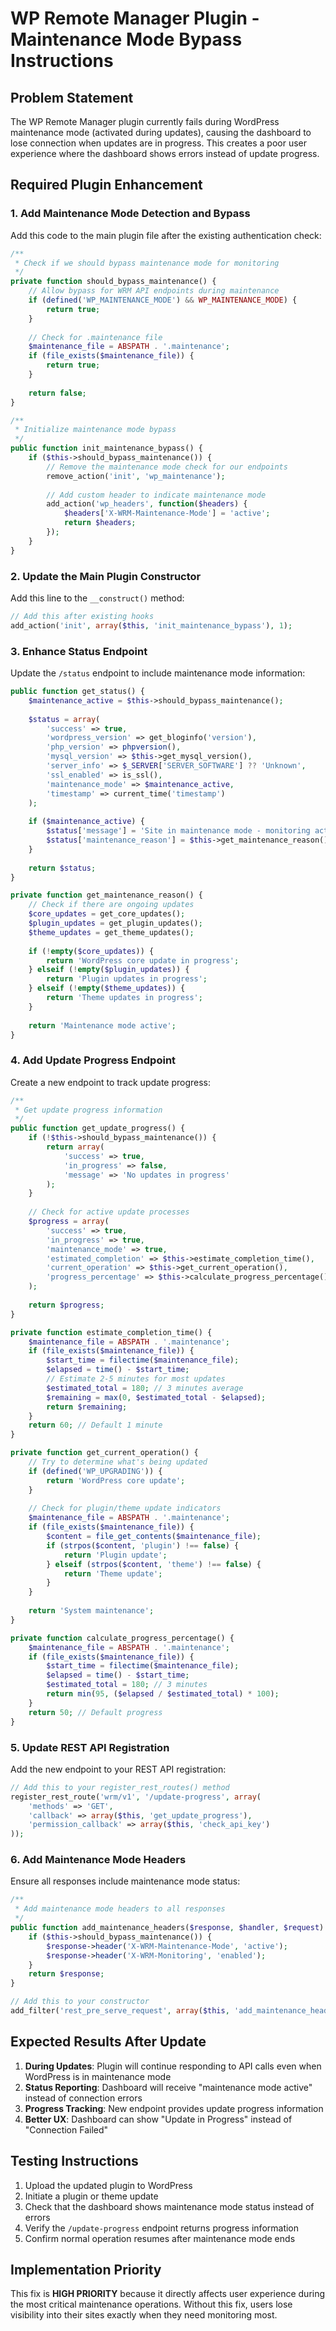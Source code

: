 # WP Remote Manager Plugin - Maintenance Mode Bypass Instructions

## Problem Statement
The WP Remote Manager plugin currently fails during WordPress maintenance mode (activated during updates), causing the dashboard to lose connection when updates are in progress. This creates a poor user experience where the dashboard shows errors instead of update progress.

## Required Plugin Enhancement

### 1. Add Maintenance Mode Detection and Bypass

Add this code to the main plugin file after the existing authentication check:

```php
/**
 * Check if we should bypass maintenance mode for monitoring
 */
private function should_bypass_maintenance() {
    // Allow bypass for WRM API endpoints during maintenance
    if (defined('WP_MAINTENANCE_MODE') && WP_MAINTENANCE_MODE) {
        return true;
    }
    
    // Check for .maintenance file
    $maintenance_file = ABSPATH . '.maintenance';
    if (file_exists($maintenance_file)) {
        return true;
    }
    
    return false;
}

/**
 * Initialize maintenance mode bypass
 */
public function init_maintenance_bypass() {
    if ($this->should_bypass_maintenance()) {
        // Remove the maintenance mode check for our endpoints
        remove_action('init', 'wp_maintenance');
        
        // Add custom header to indicate maintenance mode
        add_action('wp_headers', function($headers) {
            $headers['X-WRM-Maintenance-Mode'] = 'active';
            return $headers;
        });
    }
}
```

### 2. Update the Main Plugin Constructor

Add this line to the `__construct()` method:

```php
// Add this after existing hooks
add_action('init', array($this, 'init_maintenance_bypass'), 1);
```

### 3. Enhance Status Endpoint

Update the `/status` endpoint to include maintenance mode information:

```php
public function get_status() {
    $maintenance_active = $this->should_bypass_maintenance();
    
    $status = array(
        'success' => true,
        'wordpress_version' => get_bloginfo('version'),
        'php_version' => phpversion(),
        'mysql_version' => $this->get_mysql_version(),
        'server_info' => $_SERVER['SERVER_SOFTWARE'] ?? 'Unknown',
        'ssl_enabled' => is_ssl(),
        'maintenance_mode' => $maintenance_active,
        'timestamp' => current_time('timestamp')
    );
    
    if ($maintenance_active) {
        $status['message'] = 'Site in maintenance mode - monitoring active';
        $status['maintenance_reason'] = $this->get_maintenance_reason();
    }
    
    return $status;
}

private function get_maintenance_reason() {
    // Check if there are ongoing updates
    $core_updates = get_core_updates();
    $plugin_updates = get_plugin_updates();
    $theme_updates = get_theme_updates();
    
    if (!empty($core_updates)) {
        return 'WordPress core update in progress';
    } elseif (!empty($plugin_updates)) {
        return 'Plugin updates in progress';
    } elseif (!empty($theme_updates)) {
        return 'Theme updates in progress';
    }
    
    return 'Maintenance mode active';
}
```

### 4. Add Update Progress Endpoint

Create a new endpoint to track update progress:

```php
/**
 * Get update progress information
 */
public function get_update_progress() {
    if (!$this->should_bypass_maintenance()) {
        return array(
            'success' => true,
            'in_progress' => false,
            'message' => 'No updates in progress'
        );
    }
    
    // Check for active update processes
    $progress = array(
        'success' => true,
        'in_progress' => true,
        'maintenance_mode' => true,
        'estimated_completion' => $this->estimate_completion_time(),
        'current_operation' => $this->get_current_operation(),
        'progress_percentage' => $this->calculate_progress_percentage()
    );
    
    return $progress;
}

private function estimate_completion_time() {
    $maintenance_file = ABSPATH . '.maintenance';
    if (file_exists($maintenance_file)) {
        $start_time = filectime($maintenance_file);
        $elapsed = time() - $start_time;
        // Estimate 2-5 minutes for most updates
        $estimated_total = 180; // 3 minutes average
        $remaining = max(0, $estimated_total - $elapsed);
        return $remaining;
    }
    return 60; // Default 1 minute
}

private function get_current_operation() {
    // Try to determine what's being updated
    if (defined('WP_UPGRADING')) {
        return 'WordPress core update';
    }
    
    // Check for plugin/theme update indicators
    $maintenance_file = ABSPATH . '.maintenance';
    if (file_exists($maintenance_file)) {
        $content = file_get_contents($maintenance_file);
        if (strpos($content, 'plugin') !== false) {
            return 'Plugin update';
        } elseif (strpos($content, 'theme') !== false) {
            return 'Theme update';
        }
    }
    
    return 'System maintenance';
}

private function calculate_progress_percentage() {
    $maintenance_file = ABSPATH . '.maintenance';
    if (file_exists($maintenance_file)) {
        $start_time = filectime($maintenance_file);
        $elapsed = time() - $start_time;
        $estimated_total = 180; // 3 minutes
        return min(95, ($elapsed / $estimated_total) * 100);
    }
    return 50; // Default progress
}
```

### 5. Update REST API Registration

Add the new endpoint to your REST API registration:

```php
// Add this to your register_rest_routes() method
register_rest_route('wrm/v1', '/update-progress', array(
    'methods' => 'GET',
    'callback' => array($this, 'get_update_progress'),
    'permission_callback' => array($this, 'check_api_key')
));
```

### 6. Add Maintenance Mode Headers

Ensure all responses include maintenance mode status:

```php
/**
 * Add maintenance mode headers to all responses
 */
public function add_maintenance_headers($response, $handler, $request) {
    if ($this->should_bypass_maintenance()) {
        $response->header('X-WRM-Maintenance-Mode', 'active');
        $response->header('X-WRM-Monitoring', 'enabled');
    }
    return $response;
}

// Add this to your constructor
add_filter('rest_pre_serve_request', array($this, 'add_maintenance_headers'), 10, 3);
```

## Expected Results After Update

1. **During Updates**: Plugin will continue responding to API calls even when WordPress is in maintenance mode
2. **Status Reporting**: Dashboard will receive "maintenance mode active" instead of connection errors
3. **Progress Tracking**: New endpoint provides update progress information
4. **Better UX**: Dashboard can show "Update in Progress" instead of "Connection Failed"

## Testing Instructions

1. Upload the updated plugin to WordPress
2. Initiate a plugin or theme update
3. Check that the dashboard shows maintenance mode status instead of errors
4. Verify the `/update-progress` endpoint returns progress information
5. Confirm normal operation resumes after maintenance mode ends

## Implementation Priority

This fix is **HIGH PRIORITY** because it directly affects user experience during the most critical maintenance operations. Without this fix, users lose visibility into their sites exactly when they need monitoring most.